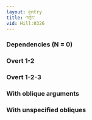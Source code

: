 ```yaml
---
layout: entry
title: འགྲེང་
vid: Hill:0326
---
```

### Dependencies (N = 0)


### Overt 1-2


### Overt 1-2-3


### With oblique arguments


### With unspecified obliques
